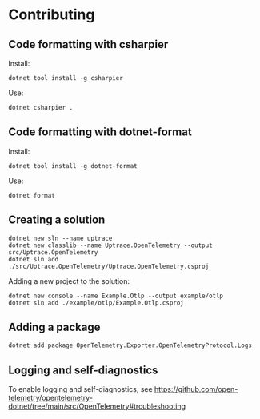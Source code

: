# Contributing

## Code formatting with csharpier

Install:

```shell
dotnet tool install -g csharpier
```

Use:

```shell
dotnet csharpier .
```

## Code formatting with dotnet-format

Install:

```shell
dotnet tool install -g dotnet-format
```

Use:

```shell
dotnet format
```

## Creating a solution

```shell
dotnet new sln --name uptrace
dotnet new classlib --name Uptrace.OpenTelemetry --output src/Uptrace.OpenTelemetry
dotnet sln add ./src/Uptrace.OpenTelemetry/Uptrace.OpenTelemetry.csproj
```

Adding a new project to the solution:

```shell
dotnet new console --name Example.Otlp --output example/otlp
dotnet sln add ./example/otlp/Example.Otlp.csproj
```

## Adding a package

```shell
dotnet add package OpenTelemetry.Exporter.OpenTelemetryProtocol.Logs
```

## Logging and self-diagnostics

To enable logging and self-diagnostics, see
https://github.com/open-telemetry/opentelemetry-dotnet/tree/main/src/OpenTelemetry#troubleshooting
